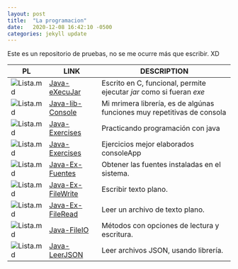 ```yaml
---
layout: post
title:  "La programacion"
date:   2020-12-08 16:42:10 -0500
categories: jekyll update
---
```


Este es un repositorio de pruebas, no se me ocurre más que escribir. XD

| PL | LINK | DESCRIPTION   |
| ------------- | ------------- | ------------- |
| ![Lista.md](https://raw.github.com/Andr7st/index/master/img/Padlock-C_x16.png) | [Java-eXecuJar](https://github.com/Andr7st/Java-eXecuJar) | Escrito en C, funcional, permite ejecutar *jar* como si fueran *exe*   |
| ![Lista.md](https://raw.github.com/Andr7st/index/master/img/Padlock-C_x16.png) | [Java-lib-Console](https://github.com/Andr7st/Java-lib-Consola) | Mi mrimera librería, es de algúnas funciones muy repetitivas de consola |
| ![Lista.md](https://raw.github.com/Andr7st/index/master/img/Padlock-O_x16.png) | [Java-Exercises](https://github.com/Andr7st/Java-Exercises) | Practicando programación con java |
| ![Lista.md](https://raw.github.com/Andr7st/index/master/img/Padlock-C_x16.png) | [Java-Exercises](https://github.com/Andr7st/Java-Exercises-Full) | Ejercicios mejor elaborados consoleApp |
| ![Lista.md](https://raw.github.com/Andr7st/index/master/img/Padlock-O_x16.png) | [Java-Ex-Fuentes](https://github.com/Andr7st/Java-Ex-Fuentes) | Obtener las fuentes instaladas en el sistema. |
| ![Lista.md](https://raw.github.com/Andr7st/index/master/img/Padlock-O_x16.png) | [Java-Ex-FileWrite](https://github.com/Andr7st/Java-Ex-FileWrite) | Escribir texto plano. |
| ![Lista.md](https://raw.github.com/Andr7st/index/master/img/Padlock-O_x16.png) | [Java-Ex-FileRead](https://github.com/Andr7st/Java-Ex-FileRead) | Leer un archivo de texto plano. |
| ![Lista.md](https://raw.github.com/Andr7st/index/master/img/Padlock-C_x16.png) | [Java-FileIO](https://github.com/Andr7st/Java-FileIO) | Métodos con opciones de lectura y escritura. |
| ![Lista.md](https://raw.github.com/Andr7st/index/master/img/Padlock-O_x16.png) | [Java-LeerJSON](https://github.com/Andr7st/Java-LeerJSON) | Leer archivos JSON, usando librería. |
